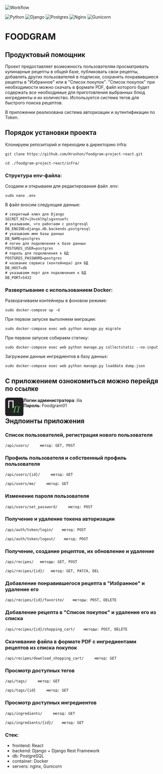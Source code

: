 ![Workflow](https://github.com/Hrushon/foodgram-project-react/actions/workflows/foodgram_workflow.yml/badge.svg)

![Python](https://img.shields.io/badge/Python-3.7.0-blue?style=for-the-badge&logo=python&logoColor=yellow)
![Django](https://img.shields.io/badge/Django-2.2.19-red?style=for-the-badge&logo=django&logoColor=blue)
![Postgres](https://img.shields.io/badge/Postgres-13.0-blueviolet?style=for-the-badge&logo=postgresql&logoColor=yellow)
![Nginx](https://img.shields.io/badge/NGINX-1.19.3-orange?style=for-the-badge&logo=nginx&logoColor=green)
![Gunicorn](https://img.shields.io/badge/Gunicorn-20.1.0-inactive?style=for-the-badge&logo=gunicorn&logoColor=white)

# FOODGRAM
## Продуктовый помощник

Проект предоставляет возможность пользователям просматривать кулинарные рецепты в общей базе, публиковать свои рецепты, добавлять других пользователей в подписки, сохранять понравившиеся рецепты в "Избранное" или в "Список покупок". "Список покупок" при необходимости можно скачать в формате PDF, файл которого будет содержать все необходимые для приготовления выбранных блюд ингредиенты и их количество. Используется система тегов для быстрого поиска рецептов.

В приложении реализована система авторизации и аутентификации по Token.

## Порядок установки проекта

Клонируем репозиторий и переходим в директорию infra:
```
git clone https://github.com/Hrushon/foodgram-project-react.git
```
```
cd ./foodgram-project-react/infra/
```

### Структура env-файла:

Создаем и открываем для редактирования файл .env:
```
sudo nano .env
```
В файл вносим следующие данные:
```
# секретный ключ для Django
SECRET_KEY=jhvsklhglsgvnnuefc
# указываем, что работаем с postgresql
DB_ENGINE=django.db.backends.postgresql
# указываем имя базы данных
DB_NAME=postgres
# логин для подключения к базе данных
POSTGRES_USER=postgres
# пароль для подключения к БД
POSTGRES_PASSWORD=postgres
# название сервиса (контейнера) для БД
DB_HOST=db
# указываем порт для подключения к БД
DB_PORT=5432
```

### Развертывание с использованием Docker:

Разворачиваем контейнеры в фоновом режиме:
```
sudo docker-compose up -d
```
При первом запуске выполняем миграции:
```
sudo docker-compose exec web python manage.py migrate
```
При первом запуске собираем статику:
```
sudo docker-compose exec web python manage.py collectstatic --no-input
```
Загружаем данные ингредиентов в базу данных:
```
sudo docker-compose exec web python manage.py loaddata dump.json
```

## С приложением ознокомиться можно перейдя по ссылке
 [<img align="left" alt="Foodgram" width="60px" src="https://github.com/Hrushon/foodgram-project-react/raw/master/frontend/public/favicon.png" />](http://foodgram.bounceme.net/)
+ **Логин администратора**: ilia
+ **Пароль**: Foodgram01

## Эндпоинты приложения

### Список пользователей, регистрация нового пользователя
```
/api/users/     метод: GET, POST
```
### Профиль пользователя и собственный профиль пользователя
```
/api/users/{id}/     метод: GET
```
```
/api/users/me/     метод: GET
```
### Изменение пароля пользователя
```
/api/users/set_password/     метод: POST
```
### Получение и удаление токена авторизации
```
/api/auth/token/login/    метод: POST
```
```
/api/auth/token/logout/    метод: POST
```
### Получение, создание рецептов, их обновление и удаление
```
/api/recipes/   методы: GET, POST
```
```
/api/recipes/{id}/   метод: GET, PATCH, DEL
```
### Добавление понравившегося рецепта в "Избранное" и удаление его
```
/api/recipes/{id}/favorite/    методы: POST, DELETE
```
### Добавление рецепта в "Список покупок" и удаление его из списка
```
/api/recipes/{id}/shopping_cart/    методы: POST, DELETE
```
### Скачивание файла в формате PDF с ингредиентами рецептов из списка покупок
```
/api/recipes/download_shopping_cart/     метод: GET
```
### Просмотр доступных тегов
```
/api/tags/     метод: GET
```
```
/api/tags/{id}     метод: GET
```
### Просмотр доступных ингредиентов
```
/api/ingredients/     метод: GET
```
```
/api/ingredients/{id}/    метод: GET
```

### Стек:
+ frontend: React
+ backend: Django + Django Rest Framework
+ db: PostgreSQL
+ container: Docker
+ servers: nginx, Gunicorn
